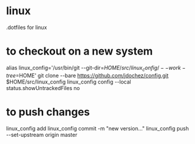 # linux
.dotfiles for linux 

# to checkout on a new system

alias linux_config='/usr/bin/git --git-dir=$HOME/src/linux_config/ --work-tree=$HOME'
git clone --bare https://github.com/jdochez/config.git $HOME/src/linux_config
linux_config config --local status.showUntrackedFiles no 

# to push changes

linux_config add <files>
linux_config commit -m "new version..."
linux_config push --set-upstream origin master
